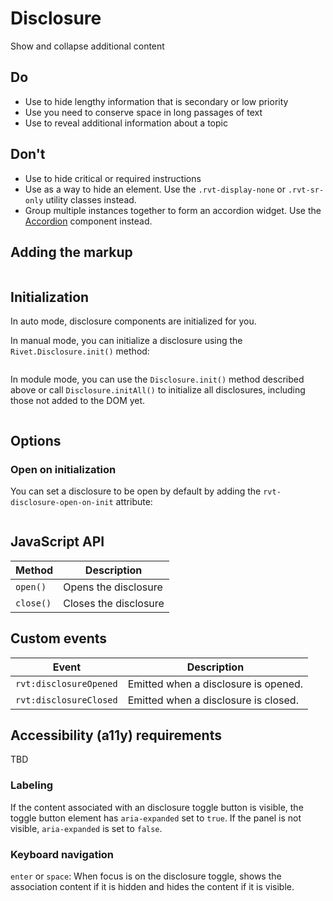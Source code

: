 # Disclosure

Show and collapse additional content

## Do

- Use to hide lengthy information that is secondary or low priority
- Use you need to conserve space in long passages of text
- Use to reveal additional information about a topic

## Don't

- Use to hide critical or required instructions
- Use as a way to hide an element. Use the `.rvt-display-none` or `.rvt-sr-only` utility classes instead.
- Group multiple instances together to form an accordion widget. Use the [Accordion]() component instead.

## Adding the markup

```html
```

## Initialization

In auto mode, disclosure components are initialized for you.

In manual mode, you can initialize a disclosure using the `Rivet.Disclosure.init()` method:

```js
```

In module mode, you can use the `Disclosure.init()` method described above or call `Disclosure.initAll()` to initialize all disclosures, including those not added to the DOM yet.

```js
```

## Options

### Open on initialization

You can set a disclosure to be open by default by adding the `rvt-disclosure-open-on-init` attribute:

```js
```

## JavaScript API

|Method|Description|
|-|-|
|`open()`|Opens the disclosure|
|`close()`|Closes the disclosure|

## Custom events

|Event|Description|
|-|-|
|`rvt:disclosureOpened`|Emitted when a disclosure is opened.|
|`rvt:disclosureClosed`|Emitted when a disclosure is closed.|

## Accessibility (a11y) requirements

TBD

### Labeling

If the content associated with an disclosure toggle button is visible, the toggle button element has `aria-expanded` set to `true`. If the panel is not visible, `aria-expanded` is set to `false`.

### Keyboard navigation

`enter` or `space`: When focus is on the disclosure toggle, shows the association content if it is hidden and hides the content if it is visible.